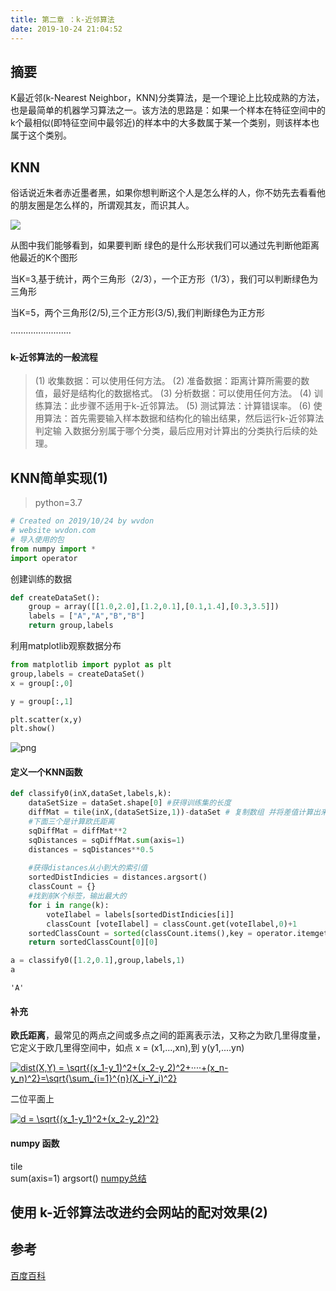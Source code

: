 ```yaml
---
title: 第二章 ：k-近邻算法
date: 2019-10-24 21:04:52
---
```


## 摘要

K最近邻(k-Nearest Neighbor，KNN)分类算法，是一个理论上比较成熟的方法，也是最简单的机器学习算法之一。该方法的思路是：如果一个样本在特征空间中的k个最相似(即特征空间中最邻近)的样本中的大多数属于某一个类别，则该样本也属于这个类别。

## KNN

俗话说近朱者赤近墨者黑，如果你想判断这个人是怎么样的人，你不妨先去看看他的朋友圈是怎么样的，所谓观其友，而识其人。

![](http://web.wvdon.com/machine-learning-1.png)

从图中我们能够看到，如果要判断 绿色的是什么形状我们可以通过先判断他距离他最近的K个图形

当K=3,基于统计，两个三角形（2/3），一个正方形（1/3），我们可以判断绿色为三角形

当K=5，两个三角形(2/5),三个正方形(3/5),我们判断绿色为正方形

························

#### k-近邻算法的一般流程

> (1) 收集数据：可以使用任何方法。 
> (2) 准备数据：距离计算所需要的数值，最好是结构化的数据格式。 
> (3) 分析数据：可以使用任何方法。 
> (4) 训练算法：此步骤不适用于k-近邻算法。 
> (5) 测试算法：计算错误率。 
> (6) 使用算法：首先需要输入样本数据和结构化的输出结果，然后运行k-近邻算法判定输 入数据分别属于哪个分类，最后应用对计算出的分类执行后续的处理。

## KNN简单实现(1)

>  python=3.7

```python
# Created on 2019/10/24 by wvdon
# website wvdon.com
# 导入使用的包
from numpy import *
import operator
```

创建训练的数据

```python
def createDataSet():
    group = array([[1.0,2.0],[1.2,0.1],[0.1,1.4],[0.3,3.5]])
    labels = ["A","A","B","B"]
    return group,labels
```

利用matplotlib观察数据分布

```python
from matplotlib import pyplot as plt
group,labels = createDataSet()
x = group[:,0]
```

```python
y = group[:,1]
```

```python
plt.scatter(x,y)
plt.show()
```

![png](http://web.wvdon.com/output_6_0.png)

#### 定义一个KNN函数

```python
def classify0(inX,dataSet,labels,k):
    dataSetSize = dataSet.shape[0] #获得训练集的长度
    diffMat = tile(inX,(dataSetSize,1))-dataSet # 复制数组 并将差值计算出来
    #下面三个是计算欧氏距离 
    sqDiffMat = diffMat**2
    sqDistances = sqDiffMat.sum(axis=1)
    distances = sqDistances**0.5 
    
    #获得distances从小到大的索引值
    sortedDistIndicies = distances.argsort()
    classCount = {}
    #找到前K个标签，输出最大的
    for i in range(k):
        voteIlabel = labels[sortedDistIndicies[i]]
        classCount [voteIlabel] = classCount.get(voteIlabel,0)+1
    sortedClassCount = sorted(classCount.items(),key = operator.itemgetter(1),reverse = True)
    return sortedClassCount[0][0]
```

```python
a = classify0([1.2,0.1],group,labels,1)
a
```

```
'A'
```

#### 补充

**欧氏距离**，最常见的两点之间或多点之间的距离表示法，又称之为欧几里得度量，它定义于欧几里得空间中，如点 x = (x1,...,xn),到 y(y1,....yn)

<a href="https://www.codecogs.com/eqnedit.php?latex=dist(X,Y)&space;=&space;\sqrt{(x_1-y_1)^2&plus;(x_2-y_2)^2&plus;····&plus;(x_n-y_n)^2}=\sqrt{\sum_{i=1}^{n}(X_i-Y_i)^2}" target="_blank"><img src="https://latex.codecogs.com/gif.latex?dist(X,Y)&space;=&space;\sqrt{(x_1-y_1)^2&plus;(x_2-y_2)^2&plus;····&plus;(x_n-y_n)^2}=\sqrt{\sum_{i=1}^{n}(X_i-Y_i)^2}" title="dist(X,Y) = \sqrt{(x_1-y_1)^2+(x_2-y_2)^2+····+(x_n-y_n)^2}=\sqrt{\sum_{i=1}^{n}(X_i-Y_i)^2}" /></a>

二位平面上 

<a href="https://www.codecogs.com/eqnedit.php?latex=d&space;=&space;\sqrt{(x_1-y_1)^2&plus;(x_2-y_2)^2}" target="_blank"><img src="https://latex.codecogs.com/gif.latex?d&space;=&space;\sqrt{(x_1-y_1)^2&plus;(x_2-y_2)^2}" title="d = \sqrt{(x_1-y_1)^2+(x_2-y_2)^2}" /></a>

#### numpy 函数

tile  
sum(axis=1) 
argsort()
[numpy总结]()

## 使用 k-近邻算法改进约会网站的配对效果(2)



## 参考

[百度百科]([https://baike.baidu.com/item/k%E8%BF%91%E9%82%BB%E7%AE%97%E6%B3%95/9512781](https://baike.baidu.com/item/k近邻算法/9512781))